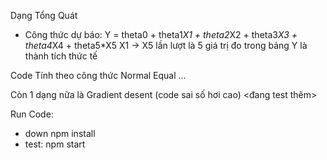 Dạng Tổng Quát
* Công thức dự báo:
Y = theta0 + theta1*X1 + theta2*X2 + theta3*X3 + theta4*X4 + theta5*X5
X1 -> X5 lần lượt là 5 giá trị đo trong bảng
Y là thành tích thức tế

Code Tính theo công thức Normal Equal
...

Còn 1 dạng nữa là Gradient desent (code sai số hơi cao) <đang test thêm>

Run Code:
- down
npm install
- test:
npm start 